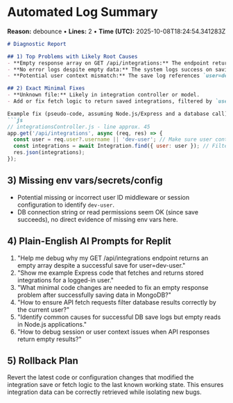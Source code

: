 # Automated Log Summary

**Reason:** debounce • **Lines:** 2 • **Time (UTC):** 2025-10-08T18:24:54.341283Z

<!-- fingerprint:3ee81cb44507 -->

```markdown
# Diagnostic Report

## 1) Top Problems with Likely Root Causes
- **Empty response array on GET /api/integrations:** The endpoint returns `[]` despite a successful save, indicating either the fetch query is incorrect or the integration data is not persisted/read properly.
- **No error logs despite empty data:** The system logs success on saving but returns no integrations, suggesting a disconnect between saving and reading logic or caching issues.
- **Potential user context mismatch:** The save log references `user=dev-user`, but the GET request may not filter or fetch integrations for that user correctly.

## 2) Exact Minimal Fixes
- **Unknown file:** Likely in integration controller or model.
- Add or fix fetch logic to return saved integrations, filtered by `user=dev-user`.

Example fix (pseudo-code, assuming Node.js/Express and a database call):
```js
// integrationsController.js - line approx. 45
app.get('/api/integrations', async (req, res) => {
  const user = req.user?.username || 'dev-user'; // Make sure user context is correct
  const integrations = await Integration.find({ user: user }); // Filter by user
  res.json(integrations);
});
```

## 3) Missing env vars/secrets/config
- Potential missing or incorrect user ID middleware or session configuration to identify `dev-user`.
- DB connection string or read permissions seem OK (since save succeeds), no direct evidence of missing env vars here.

## 4) Plain-English AI Prompts for Replit
1. "Help me debug why my GET /api/integrations endpoint returns an empty array despite a successful save for user=dev-user."
2. "Show me example Express code that fetches and returns stored integrations for a logged-in user."
3. "What minimal code changes are needed to fix an empty response problem after successfully saving data in MongoDB?"
4. "How to ensure API fetch requests filter database results correctly by the current user?"
5. "Identify common causes for successful DB save logs but empty reads in Node.js applications."
6. "How to debug session or user context issues when API responses return empty results?"

## 5) Rollback Plan
Revert the latest code or configuration changes that modified the integration save or fetch logic to the last known working state. This ensures integration data can be correctly retrieved while isolating new bugs.
```
